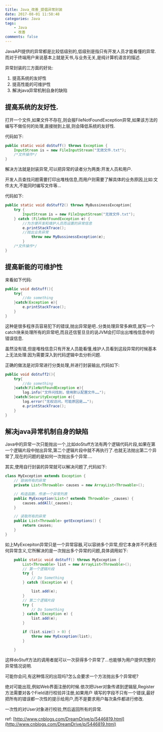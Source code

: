```yaml
---
title: Java_改善_提倡异常封装
date: 2017-08-01 11:58:48
categories: Java
tags:
    - Java
    - 改善
comments: false
---
```


 JavaAPI提供的异常都是比较低级别的,低级别是指只有开发人员才能看懂的异常.而对于终端用户来说基本上就是天书,与业务无关,是纯计算机语言的描述.

异常封装的三方面的好处:
1. 提高系统的友好性
2. 提高性能的可维护性
3. 解决java异常机制自身的缺陷

## 提高系统的友好性.

打开一个文件,如果文件不存在,则会报FileNotFoundException异常,如果该方法的编写不做任何的处理,直接抛到上层,则会降低系统的友好性.

代码如下:
```java
public static void doStuff() throws Exception {
    InputStream is = new FileInputStream("无效文件.txt");
    /*文件操作*/
}
```
解决方法就是封装异常,可以把异常的读者分为两类:开发人员和用户.

开发人员查找问题需要打印出堆栈信息,而用户则需要了解具体的业务原因,比如:文件太大,不能同时编写文件等...

代码如下:
```java
public static void doStuff2() throws MyBussinessException{
    try {
        InputStream is = new FileInputStream("无效文件.txt");
    } catch (FileNotFoundException e) {
        //为方便开发和维护人员而设置的异常信息
        e.printStackTrace();
        //抛出业务异常
            throw new MyBussinessException(e);
        }
    /*文件操作*/
}
```

## 提高新能的可维护性

来看如下代码:
```java
public void doStuff(){
    try{
        //do something
    }catch(Exception e){
        e.printStackTrace();
    }
}
```
这种是很多程序员容易犯下的错误,抛出异常是吧..分类处理异常多麻烦,就写一个catch块来处理所有的异常吧,而且还信誓旦旦的说JVM会打印出出堆栈信息中的错误信息.

虽然没有错,但是堆栈信息只有开发人员能看懂,维护人员看到这段异常的时候基本上无法处理.因为需要深入到代码逻辑中去分析问题.

正确的做法是对异常进行分类处理,并进行封装输出,代码如下:
```java
public void doStuff2(){
    try{
        //do something
    }catch(FileNotFoundException e){
        log.info("文件问找到，使用默认配置文件……");
    }catch(SecurityException e){
        log.error("无权访问，可能原因是……");
        e.printStackTrace();
    }
}
```

## 解决java异常机制自身的缺陷

Java中的异常一次只能抛出一个,比如doStuff方法有两个逻辑代码片段,如果在第一个逻辑片段中抛出异常,第二个逻辑片段中就不再执行了.也就无法抛出第二个异常了,现在的问题的是如何一次抛出多个异常....

其实,使用自行封装的异常就可以解决问题了,代码如下:
```java
class MyException extends Exception {
    // 容纳所有的异常
    private List<Throwable> causes = new ArrayList<Throwable>();

    // 构造函数，传递一个异常列表
    public MyException(List<? extends Throwable> _causes) {
        causes.addAll(_causes);
    }

    // 读取所有的异常
    public List<Throwable> getExceptions() {
        return causes;
    }
}
```
如上MyExcepiton异常只是一个异常容器,可以容纳多个异常,但它本身并不代表任何异常含义,它所解决的是一次抛出多个异常的问题,具体调用如下:
```java
    public static void doStuff() throws MyException {
        List<Throwable> list = new ArrayList<Throwable>();
        // 第一个逻辑片段
        try {
            // Do Something
        } catch (Exception e) {

            list.add(e);
        }
        // 第二个逻辑片段
        try {
            // Do Something
        } catch (Exception e) {
            list.add(e);
        }

        if (list.size() > 0) {
            throw new MyException(list);
        }

    }
```
这样doStuff方法的调用者就可以一次获得多个异常了...也能够为用户提供完整的异常情况说明.

可能你会问,有这种情况的出现吗?怎么会要求一个方法抛出多个异常呢?

绝对可能出现,例如Web界面注册的时候.依次把User对象传递到逻辑层,Register方法需要对各个Field进行校验并注册,如果用户 填写的字段不只有一个错误,最好把所有的错误都一次性的提示给用户,而不是要求用户每次条件都进行修改.

一次性的对User对象进行校验,然后返回所有的异常.


ref:
[http://www.cnblogs.com/DreamDrive/p/5446819.html](http://www.cnblogs.com/DreamDrive/p/5446819.html)

